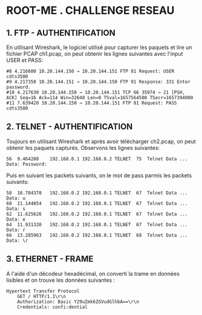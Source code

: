 # ROOT-ME . CHALLENGE RESEAU

## 1. FTP - AUTHENTIFICATION

En utilisant Wireshark, le logiciel utilisé pour capturer les paquets et lire un fichier PCAP ch1.pcap, on peut obtenir les lignes suivantes avec l'input USER et PASS:

```
#8 4.216600 10.20.144.150 → 10.20.144.151 FTP 81 Request: USER cdts3500
#9 4.217350 10.20.144.151 → 10.20.144.150 FTP 91 Response: 331 Enter password.
#10 4.217630 10.20.144.150 → 10.20.144.151 TCP 66 35974 → 21 [PSH, ACK] Seq=16 Ack=114 Win=32648 Len=0 TSval=1657564500 TSecr=1657394000
#11 7.639420 10.20.144.150 → 10.20.144.151 FTP 81 Request: PASS cdts3500
```

## 2. TELNET - AUTHENTIFICATION

Toujours en utilisant Wireshark et après avoir télécharger ch2.pcap, on peut obtenir les paquets capturés. Observons les lignes suivantes:

```
56	9.464208	192.168.0.1	192.168.0.2	TELNET	75	Telnet Data ...
Data: Password:
```

Puis en suivant les packets suivants, on le mot de pass parmis les packets suivants:

```
58	10.704378	192.168.0.2	192.168.0.1	TELNET	67	Telnet Data ...
Data: u
60	11.144054	192.168.0.2	192.168.0.1	TELNET	67	Telnet Data ...
Data: s
62	11.625626	192.168.0.2	192.168.0.1	TELNET	67	Telnet Data ...
Data: e
64	11.931320	192.168.0.2	192.168.0.1	TELNET	67	Telnet Data ...
Data: r
66	13.285963	192.168.0.2	192.168.0.1	TELNET	68	Telnet Data ...
Data: \r
```

## 3. ETHERNET - FRAME

A l'aide d'un décodeur hexadécimal, on converti la trame en données lisibles et on trouve les données suivantes :

```
Hypertext Transfer Protocol
    GET / HTTP/1.1\r\n
    Authorization: Basic Y29uZmk6ZGVudGlhbA==\r\n
    Credentials: confi:dential
```